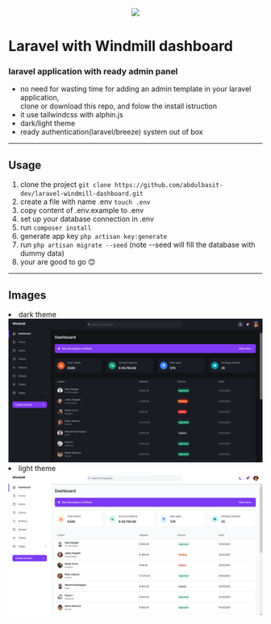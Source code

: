 <p align="center"><a href="https://laravel.com" target="_blank"><img src="https://raw.githubusercontent.com/laravel/art/master/logo-lockup/5%20SVG/2%20CMYK/1%20Full%20Color/laravel-logolockup-cmyk-red.svg" width="400"></a></p>


# Laravel with Windmill dashboard
### laravel application with ready admin panel 
 - no need for wasting time for adding an admin template in your laravel application, </br> clone or download this repo, and folow the install istruction
 - it use tailwindcss with alphin.js
 - dark/light theme
 - ready authentication(laravel/breeze) system out of box



---

## Usage

1. clone the project `git clone https://github.com/abdulbasit-dev/laravel-windmill-dashboard.git`
2. create a file with name .env `touch .env`
3. copy content of .env.example to .env
4. set up your database connection in .env
5. run `composer install`
6. generate app key `php artisan key:generate`
7. run `php artisan migrate --seed` (note --seed will fill the database with dummy data)
8.  your are good to go 😊

---

## Images

<li>dark theme</li>
<img src="./public/assets/img/dark.png" alt ='dark them'>
<br>
<li>light theme</li>
<img src="./public/assets/img/light.png" alt ='light them'>



